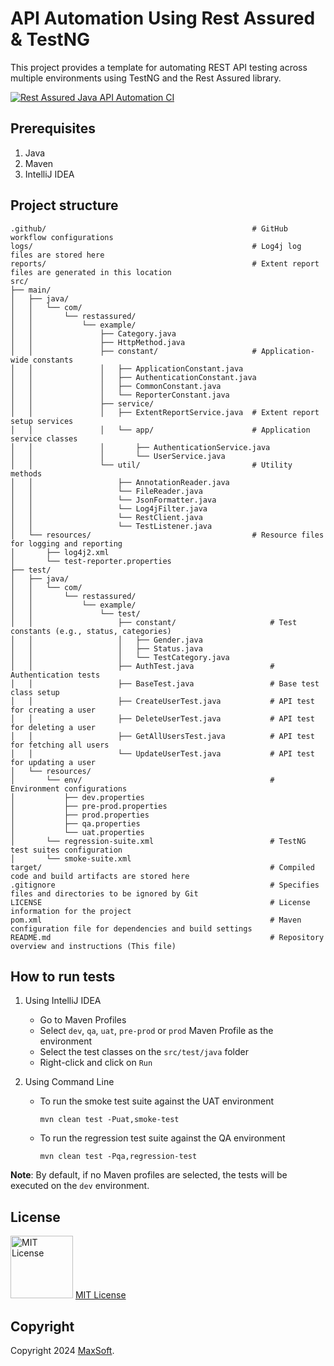# API Automation Using Rest Assured & TestNG

This project provides a template for automating REST API testing across multiple environments using TestNG and the Rest Assured library.

[![Rest Assured Java API Automation CI](https://github.com/osandadeshan/rest-assured-java-api-automation-demo/actions/workflows/rest-assured-java-ci.yml/badge.svg?branch=master)](https://github.com/osandadeshan/rest-assured-java-api-automation-demo/actions/workflows/rest-assured-java-ci.yml)

## Prerequisites
1. Java
2. Maven
3. IntelliJ IDEA

## Project structure

```
.github/                                              # GitHub workflow configurations
logs/                                                 # Log4j log files are stored here
reports/                                              # Extent report files are generated in this location
src/
├── main/
│   ├── java/
│   │   └── com/
│   │       └── restassured/
│   │           └── example/
│   │               ├── Category.java
│   │               ├── HttpMethod.java
│   │               ├── constant/                     # Application-wide constants
│   │               │   ├── ApplicationConstant.java
│   │               │   ├── AuthenticationConstant.java
│   │               │   ├── CommonConstant.java
│   │               │   └── ReporterConstant.java
│   │               ├── service/
│   │               │   ├── ExtentReportService.java  # Extent report setup services
│   │               │   └── app/                      # Application service classes
│   │               │       ├── AuthenticationService.java
│   │               │       └── UserService.java
│   │               └── util/                         # Utility methods
│   │                   ├── AnnotationReader.java
│   │                   └── FileReader.java
│   │                   └── JsonFormatter.java
│   │                   └── Log4jFilter.java
│   │                   └── RestClient.java
│   │                   └── TestListener.java
│   └── resources/                                    # Resource files for logging and reporting
│       ├── log4j2.xml
│       └── test-reporter.properties
├── test/
│   ├── java/
│   │   └── com/
│   │       └── restassured/
│   │           └── example/
│   │               └── test/
│   │                   ├── constant/                     # Test constants (e.g., status, categories)
│   │                   │   ├── Gender.java
│   │                   │   ├── Status.java
│   │                   │   └── TestCategory.java
│   │                   ├── AuthTest.java                 # Authentication tests
│   │                   ├── BaseTest.java                 # Base test class setup
│   │                   ├── CreateUserTest.java           # API test for creating a user
│   │                   ├── DeleteUserTest.java           # API test for deleting a user
│   │                   ├── GetAllUsersTest.java          # API test for fetching all users
│   │                   └── UpdateUserTest.java           # API test for updating a user
│   └── resources/
│       └── env/                                          # Environment configurations
│           ├── dev.properties
│           ├── pre-prod.properties
│           ├── prod.properties
│           ├── qa.properties
│           └── uat.properties
│       └── regression-suite.xml                          # TestNG test suites configuration
│       └── smoke-suite.xml
target/                                                   # Compiled code and build artifacts are stored here
.gitignore                                                # Specifies files and directories to be ignored by Git
LICENSE                                                   # License information for the project
pom.xml                                                   # Maven configuration file for dependencies and build settings
README.md                                                 # Repository overview and instructions (This file)
```

## How to run tests
1. Using IntelliJ IDEA
    * Go to Maven Profiles
    * Select `dev`, `qa`, `uat`, `pre-prod` or `prod` Maven Profile as the environment
    * Select the test classes on the `src/test/java` folder
    * Right-click and click on `Run`


2. Using Command Line
    * To run the smoke test suite against the UAT environment

      `mvn clean test -Puat,smoke-test`

    * To run the regression test suite against the QA environment

      `mvn clean test -Pqa,regression-test`

**Note**: By default, if no Maven profiles are selected, the tests will be executed on the `dev` environment.

## License
<img src="https://upload.wikimedia.org/wikipedia/commons/thumb/0/0b/License_icon-mit-2.svg/2000px-License_icon-mit-2.svg.png" alt="MIT License" width="100" height="100"/> [MIT License](https://opensource.org/licenses/MIT)

## Copyright
Copyright 2024 [MaxSoft](https://maxsoftlk.github.io/).

